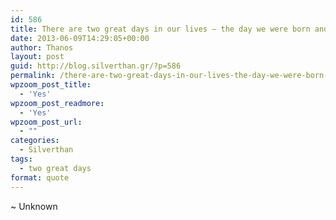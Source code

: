 ```yaml
---
id: 586
title: There are two great days in our lives – the day we were born and the day we realize why
date: 2013-06-09T14:29:05+00:00
author: Thanos
layout: post
guid: http://blog.silverthan.gr/?p=586
permalink: /there-are-two-great-days-in-our-lives-the-day-we-were-born-and-the-day-we-realize-why/
wpzoom_post_title:
  - 'Yes'
wpzoom_post_readmore:
  - 'Yes'
wpzoom_post_url:
  - ""
categories:
  - Silverthan
tags:
  - two great days
format: quote
---
```

~ Unknown